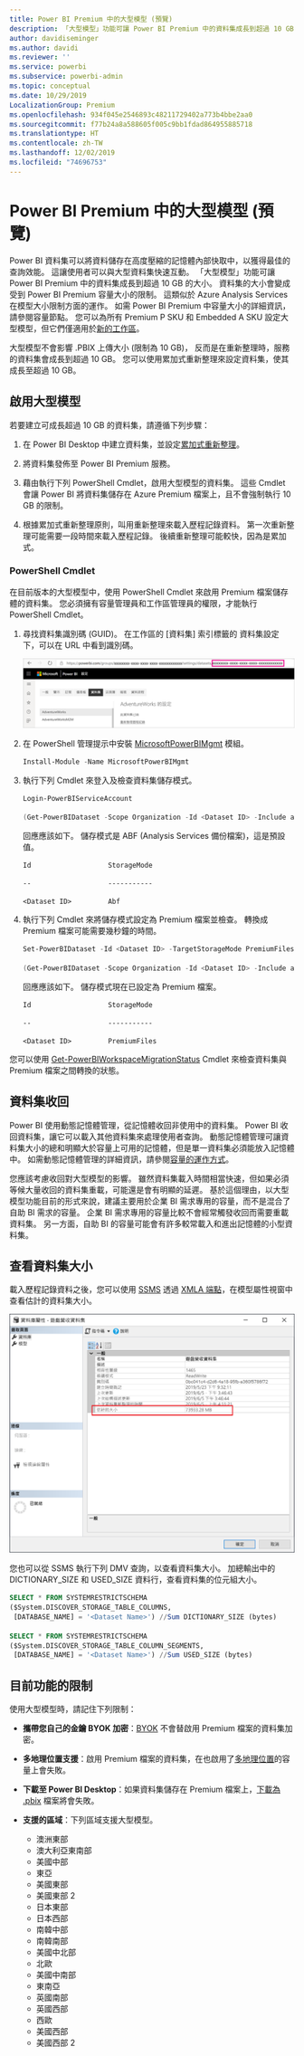 ```yaml
---
title: Power BI Premium 中的大型模型 (預覽)
description: 「大型模型」功能可讓 Power BI Premium 中的資料集成長到超過 10 GB 的大小。
author: davidiseminger
ms.author: davidi
ms.reviewer: ''
ms.service: powerbi
ms.subservice: powerbi-admin
ms.topic: conceptual
ms.date: 10/29/2019
LocalizationGroup: Premium
ms.openlocfilehash: 934f045e2546893c48211729402a773b4bbe2aa0
ms.sourcegitcommit: f77b24a8a588605f005c9bb1fdad864955885718
ms.translationtype: HT
ms.contentlocale: zh-TW
ms.lasthandoff: 12/02/2019
ms.locfileid: "74696753"
---
```

# <a name="large-models-in-power-bi-premium-preview"></a>Power BI Premium 中的大型模型 (預覽)

Power BI 資料集可以將資料儲存在高度壓縮的記憶體內部快取中，以獲得最佳的查詢效能。 這讓使用者可以與大型資料集快速互動。 「大型模型」功能可讓 Power BI Premium 中的資料集成長到超過 10 GB 的大小。 資料集的大小會變成受到 Power BI Premium 容量大小的限制。 這類似於 Azure Analysis Services 在模型大小限制方面的運作。 如需 Power BI Premium 中容量大小的詳細資訊，請參閱容量節點。 您可以為所有 Premium P SKU 和 Embedded A SKU 設定大型模型，但它們僅適用於[新的工作區](service-create-the-new-workspaces.md)。

大型模型不會影響 .PBIX 上傳大小 (限制為 10 GB)， 反而是在重新整理時，服務的資料集會成長到超過 10 GB。 您可以使用累加式重新整理來設定資料集，使其成長至超過 10 GB。

## <a name="enable-large-models"></a>啟用大型模型

若要建立可成長超過 10 GB 的資料集，請遵循下列步驟：

1. 在 Power BI Desktop 中建立資料集，並設定[累加式重新整理](service-premium-incremental-refresh.md)。

1. 將資料集發佈至 Power BI Premium 服務。

1. 藉由執行下列 PowerShell Cmdlet，啟用大型模型的資料集。 這些 Cmdlet 會讓 Power BI 將資料集儲存在 Azure Premium 檔案上，且不會強制執行 10 GB 的限制。

1. 根據累加式重新整理原則，叫用重新整理來載入歷程記錄資料。 第一次重新整理可能需要一段時間來載入歷程記錄。 後續重新整理可能較快，因為是累加式。

### <a name="powershell-cmdlets"></a>PowerShell Cmdlet

在目前版本的大型模型中，使用 PowerShell Cmdlet 來啟用 Premium 檔案儲存體的資料集。 您必須擁有容量管理員和工作區管理員的權限，才能執行 PowerShell Cmdlet。

1. 尋找資料集識別碼 (GUID)。 在工作區的 [資料集]  索引標籤的 資料集設定下，可以在 URL 中看到識別碼。

    ![資料集 GUID](media/service-premium-large-models/dataset-guid.png)

1. 在 PowerShell 管理提示中安裝 [MicrosoftPowerBIMgmt](/powershell/module/microsoftpowerbimgmt.data/) 模組。

    ```powershell
    Install-Module -Name MicrosoftPowerBIMgmt
    ```

1. 執行下列 Cmdlet 來登入及檢查資料集儲存模式。

    ```powershell
    Login-PowerBIServiceAccount

    (Get-PowerBIDataset -Scope Organization -Id <Dataset ID> -Include actualStorage).ActualStorage
    ```

    回應應該如下。 儲存模式是 ABF (Analysis Services 備份檔案)，這是預設值。

    ```
    Id                   StorageMode

    --                   -----------

    <Dataset ID>         Abf
    ```

1. 執行下列 Cmdlet 來將儲存模式設定為 Premium 檔案並檢查。 轉換成 Premium 檔案可能需要幾秒鐘的時間。

    ```powershell
    Set-PowerBIDataset -Id <Dataset ID> -TargetStorageMode PremiumFiles

    (Get-PowerBIDataset -Scope Organization -Id <Dataset ID> -Include actualStorage).ActualStorage
    ```

    回應應該如下。 儲存模式現在已設定為 Premium 檔案。

    ```
    Id                   StorageMode
    
    --                   -----------
    
    <Dataset ID>         PremiumFiles
    ```

您可以使用 [Get-PowerBIWorkspaceMigrationStatus](/powershell/module/microsoftpowerbimgmt.workspaces/get-powerbiworkspacemigrationstatus) Cmdlet 來檢查資料集與 Premium 檔案之間轉換的狀態。

## <a name="dataset-eviction"></a>資料集收回

Power BI 使用動態記憶體管理，從記憶體收回非使用中的資料集。 Power BI 收回資料集，讓它可以載入其他資料集來處理使用者查詢。 動態記憶體管理可讓資料集大小的總和明顯大於容量上可用的記憶體，但是單一資料集必須能放入記憶體中。 如需動態記憶體管理的詳細資訊，請參閱[容量的運作方式](service-premium-what-is.md#how-capacities-function)。

您應該考慮收回對大型模型的影響。 雖然資料集載入時間相當快速，但如果必須等候大量收回的資料集重載，可能還是會有明顯的延遲。 基於這個理由，以大型模型功能目前的形式來說，建議主要用於企業 BI 需求專用的容量，而不是混合了自助 BI 需求的容量。 企業 BI 需求專用的容量比較不會經常觸發收回而需要重載資料集。 另一方面，自助 BI 的容量可能會有許多較常載入和進出記憶體的小型資料集。

## <a name="checking-dataset-size"></a>查看資料集大小

載入歷程記錄資料之後，您可以使用 [SSMS](https://docs.microsoft.com/sql/ssms/download-sql-server-management-studio-ssms) 透過 [XMLA 端點](service-premium-connect-tools.md)，在模型屬性視窗中查看估計的資料集大小。

![估計的資料集大小](media/service-premium-large-models/estimated-dataset-size.png)

您也可以從 SSMS 執行下列 DMV 查詢，以查看資料集大小。 加總輸出中的 DICTIONARY\_SIZE 和 USED\_SIZE 資料行，查看資料集的位元組大小。

```sql
SELECT * FROM SYSTEMRESTRICTSCHEMA
($System.DISCOVER_STORAGE_TABLE_COLUMNS,
 [DATABASE_NAME] = '<Dataset Name>') //Sum DICTIONARY_SIZE (bytes)

SELECT * FROM SYSTEMRESTRICTSCHEMA
($System.DISCOVER_STORAGE_TABLE_COLUMN_SEGMENTS,
 [DATABASE_NAME] = '<Dataset Name>') //Sum USED_SIZE (bytes)
```

## <a name="current-feature-restrictions"></a>目前功能的限制

使用大型模型時，請記住下列限制：

- **攜帶您自己的金鑰 BYOK 加密**：[BYOK](service-encryption-byok.md) 不會替啟用 Premium 檔案的資料集加密。
- **多地理位置支援**：啟用 Premium 檔案的資料集，在也啟用了[多地理位置](service-admin-premium-multi-geo.md)的容量上會失敗。

- **下載至 Power BI Desktop**：如果資料集儲存在 Premium 檔案上，[下載為 .pbix](service-export-to-pbix.md) 檔案將會失敗。
- **支援的區域**：下列區域支援大型模型。
  - 澳洲東部
  - 澳大利亞東南部
  - 美國中部
  - 東亞
  - 美國東部
  - 美國東部 2
  - 日本東部
  - 日本西部
  - 南韓中部
  - 南韓南部
  - 美國中北部
  - 北歐
  - 美國中南部
  - 東南亞
  - 英國南部
  - 英國西部
  - 西歐
  - 美國西部
  - 美國西部 2
